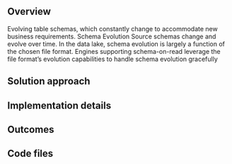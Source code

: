 ## Overview
Evolving table schemas, which constantly change to accommodate new business requirements. Schema Evolution
Source schemas change and evolve over time. In the data lake, schema evolution is largely a function of the chosen file format. Engines supporting schema-on-read leverage the file format’s evolution capabilities to handle schema evolution gracefully

## Solution approach
## Implementation details
## Outcomes

## Code files